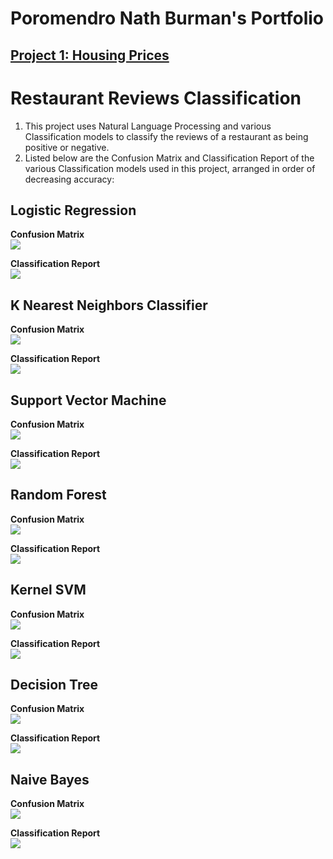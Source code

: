 # Poromendro Nath Burman's Portfolio


## [Project 1: Housing Prices](https://github.com/poronburman/Restaurant-Review-Classification)
# Restaurant Reviews Classification

1. This project uses Natural Language Processing and various Classification models to classify the reviews of a restaurant as being positive or negative.
2. Listed below are the Confusion Matrix and Classification Report of the various Classification models used in this project, arranged in order of decreasing accuracy:    

## Logistic Regression

**Confusion Matrix**    
![](Figures/logistic_cm.png)

**Classification Report**    
![](Figures/logistic_classification_report.png)

## K Nearest Neighbors Classifier   

**Confusion Matrix**    
![](Figures/knn_cm.png)

**Classification Report**    
![](Figures/knn_classification_report.png)    

## Support Vector Machine    

**Confusion Matrix**    
![](Figures/svm_cm.png)  

**Classification Report**    
![](Figures/svm_classification_report.png)    

## Random Forest    

**Confusion Matrix**    
![](Figures/random_forest_cm.png)  

**Classification Report**    
![](Figures/random_classification_report.png)    

## Kernel SVM    

**Confusion Matrix**    
![](Figures/kernel.png)  

**Classification Report**    
![](Figures/kernel_classification_report.png)    

## Decision Tree    

**Confusion Matrix**    
![](Figures/decision_cm.png)  

**Classification Report**    
![](Figures/decision_classification_report.png)    

## Naive Bayes    

**Confusion Matrix**    
![](Figures/naive_cm.png)  

**Classification Report**    
![](Figures/naive_classification_report.png)








